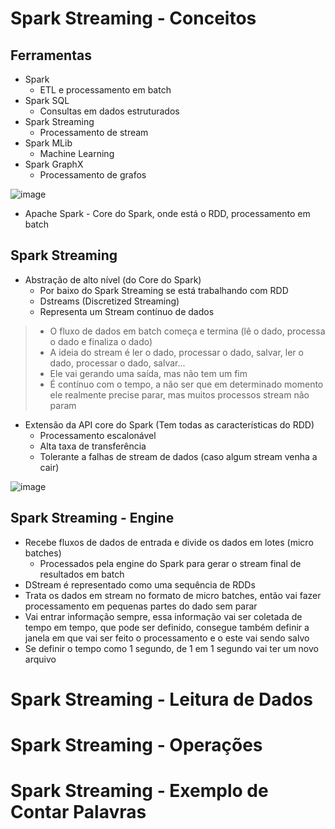 # Spark Streaming - Conceitos
## Ferramentas
- Spark
  - ETL e processamento em batch
- Spark SQL
  - Consultas em dados estruturados
- Spark Streaming
  - Processamento de stream
- Spark MLib
  - Machine Learning
- Spark GraphX
  - Processamento de grafos
 
![image](https://github.com/Marinaafc/anotacoes-estudo/assets/107056644/29a9023b-41b8-4a2d-9da8-161deea2fbcf)
- Apache Spark - Core do Spark, onde está o RDD, processamento em batch

## Spark Streaming
- Abstração de alto nível (do Core do Spark)
  - Por baixo do Spark Streaming se está trabalhando com RDD
  - Dstreams (Discretized Streaming)
  - Representa um Stream contínuo de dados
> - O fluxo de dados em batch começa e termina (lê o dado, processa o dado e finaliza o dado)
> - A ideia do stream é ler o dado, processar o dado, salvar, ler o dado, processar o dado, salvar...
>  - Ele vai gerando uma saída, mas não tem um fim
>  - É contínuo com o tempo, a não ser que em determinado momento ele realmente precise parar, mas muitos processos stream não param
- Extensão da API core do Spark (Tem todas as características do RDD)
  - Processamento escalonável
  - Alta taxa de transferência
  - Tolerante a falhas de stream de dados (caso algum stream venha a cair)
 
![image](https://github.com/Marinaafc/anotacoes-estudo/assets/107056644/046c56f6-6ec0-4652-894e-c24a946efbd2)
## Spark Streaming - Engine
- Recebe fluxos de dados de entrada e divide os dados em lotes (micro batches)
  - Processados pela engine do Spark para gerar o stream final de resultados em batch
- DStream é representado como uma sequência de RDDs
- Trata os dados em stream no formato de micro batches, então vai fazer processamento em pequenas partes do dado sem parar
- Vai entrar informação sempre, essa informação vai ser coletada de tempo em tempo, que pode ser definido, consegue também definir a janela em que vai ser feito o processamento e o este vai sendo salvo
- Se definir o tempo como 1 segundo, de 1 em 1 segundo vai ter um novo arquivo

# Spark Streaming - Leitura de Dados

# Spark Streaming - Operações

# Spark Streaming - Exemplo de Contar Palavras
